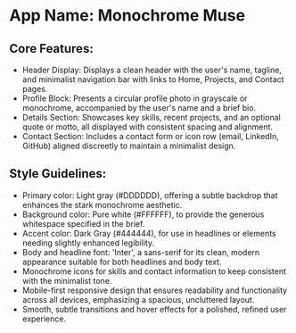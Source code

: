 # **App Name**: Monochrome Muse

## Core Features:

- Header Display: Displays a clean header with the user's name, tagline, and minimalist navigation bar with links to Home, Projects, and Contact pages.
- Profile Block: Presents a circular profile photo in grayscale or monochrome, accompanied by the user's name and a brief bio.
- Details Section: Showcases key skills, recent projects, and an optional quote or motto, all displayed with consistent spacing and alignment.
- Contact Section: Includes a contact form or icon row (email, LinkedIn, GitHub) aligned discreetly to maintain a minimalist design.

## Style Guidelines:

- Primary color: Light gray (#DDDDDD), offering a subtle backdrop that enhances the stark monochrome aesthetic.
- Background color: Pure white (#FFFFFF), to provide the generous whitespace specified in the brief.
- Accent color: Dark Gray (#444444), for use in headlines or elements needing slightly enhanced legibility.
- Body and headline font: 'Inter', a sans-serif for its clean, modern appearance suitable for both headlines and body text.
- Monochrome icons for skills and contact information to keep consistent with the minimalist tone.
- Mobile-first responsive design that ensures readability and functionality across all devices, emphasizing a spacious, uncluttered layout.
- Smooth, subtle transitions and hover effects for a polished, refined user experience.